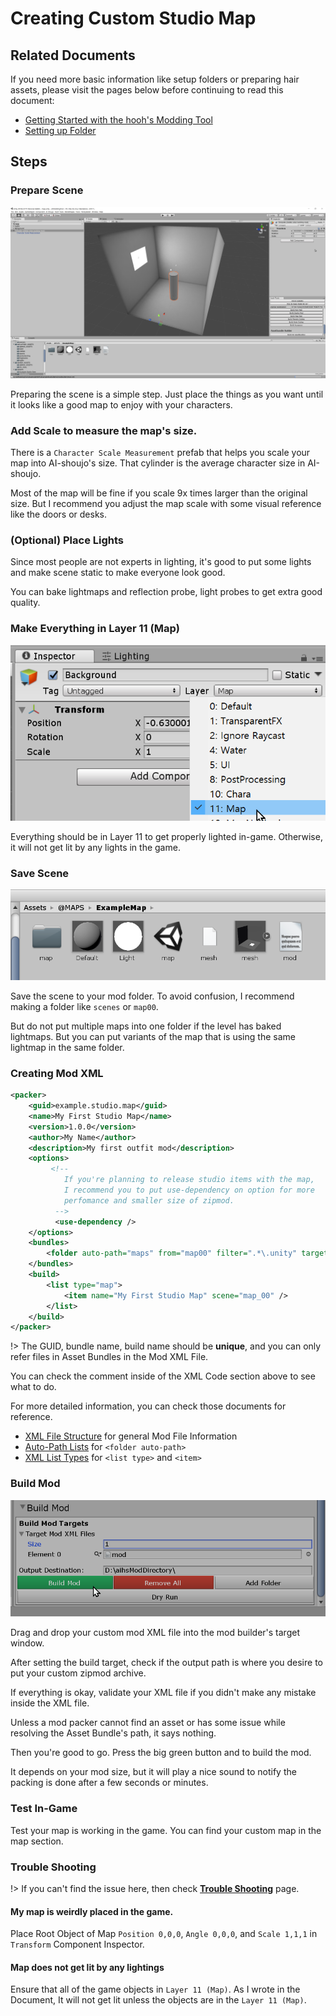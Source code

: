# Creating Custom Studio Map

## Related Documents

If you need more basic information like setup folders or preparing hair assets, please visit the pages below before continuing to read this document:

-   [Getting Started with the hooh's Modding Tool](getting_started.md)
-   [Setting up Folder](tutorials/gearing-up.md)

## Steps

### Prepare Scene

![image-20200101043939311](images/image-20200101043939311.png)

Preparing the scene is a simple step. Just place the things as you want until it looks like a good map to enjoy with your characters.

### Add Scale to measure the map's size.

There is a `Character Scale Measurement` prefab that helps you scale your map into AI-shoujo's size. That cylinder is the average character size in AI-shoujo.

Most of the map will be fine if you scale 9x times larger than the original size. But I recommend you adjust the map scale with some visual reference like the doors or desks.

### (Optional) Place Lights

Since most people are not experts in lighting, it's good to put some lights and make scene static to make everyone look good.

You can bake lightmaps and reflection probe, light probes to get extra good quality.

### Make Everything in Layer 11 (Map)

![image-20200101044239224](images/image-20200101044239224.png)

Everything should be in Layer 11 to get properly lighted in-game. Otherwise, it will not get lit by any lights in the game.

### Save Scene

![image-20200101044321024](images/image-20200101044321024.png)

Save the scene to your mod folder. To avoid confusion, I recommend making a folder like `scenes` or `map00`.

But do not put multiple maps into one folder if the level has baked lightmaps. But you can put variants of the map that is using the same lightmap in the same folder.

### Creating Mod XML

```xml
<packer>
    <guid>example.studio.map</guid>
    <name>My First Studio Map</name>
    <version>1.0.0</version>
    <author>My Name</author>
    <description>My first outfit mod</description>
    <options>
         <!--
            If you're planning to release studio items with the map,
            I recommend you to put use-dependency on option for more
            perfomance and smaller size of zipmod.
          -->
          <use-dependency />
    </options>
    <bundles>
        <folder auto-path="maps" from="map00" filter=".*\.unity" target="map00" />
    </bundles>
    <build>
        <list type="map">
            <item name="My First Studio Map" scene="map_00" />
        </list>
    </build>
</packer>
```

!> The GUID, bundle name, build name should be **unique**, and you can only refer files in Asset Bundles in the Mod XML File.

You can check the comment inside of the XML Code section above to see what to do.

For more detailed information, you can check those documents for reference.

-   [XML File Structure](technical/xml-file.md) for general Mod File Information
-   [Auto-Path Lists](technical/autopath-list.md) for `<folder auto-path>`
-   [XML List Types](technical/category-list.md) for `<list type>` and `<item>`

### Build Mod

![](imgs/mod_00.png)

Drag and drop your custom mod XML file into the mod builder's target window.

After setting the build target, check if the output path is where you desire to put your custom zipmod archive.

If everything is okay, validate your XML file if you didn't make any mistake inside the XML file.

Unless a mod packer cannot find an asset or has some issue while resolving the Asset Bundle's path, it says nothing.

Then you're good to go. Press the big green button and to build the mod.

It depends on your mod size, but it will play a nice sound to notify the packing is done after a few seconds or minutes.

### Test In-Game

Test your map is working in the game. You can find your custom map in the map section.

### Trouble Shooting

!> If you can't find the issue here, then check [**Trouble Shooting**](tutorials/trouble-shooting.md) page.

#### My map is weirdly placed in the game.

Place Root Object of Map `Position 0,0,0`, `Angle 0,0,0`, and `Scale 1,1,1` in `Transform` Component Inspector.

#### Map does not get lit by any lightings

Ensure that all of the game objects in `Layer 11 (Map)`. As I wrote in the Document, It will not get lit unless the objects are in the `Layer 11 (Map)`.

